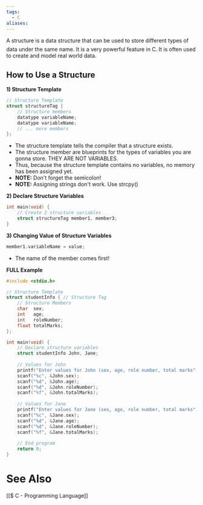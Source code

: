 ```yaml
---
tags:
  - C
aliases:
---
```

A structure is a data structure that can be used to store different types of data under the same name. It is a very powerful feature in C. It is often used to create and model real world data.

## How to Use a Structure

**1) Structure Template**
```c showlinenumbers
// Structure Template
struct structureTag {
	// Structure members
	datatype variableName;
	datatype variableName;
	// ... more members
};
```
- The structure template tells the compiler that a structure exists.
- The structure member are blueprints for the types of variables you are gonna store. THEY ARE NOT VARIABLES.
-  Thus, because the structure template contains no variables, no memory has been assigned yet.
- **NOTE:** Don't forget the semicolon!
- **NOTE:** Assigning strings don't work. Use strcpy()

**2) Declare Structure Variables**
```c showlinenumbers
int main(void) {
	// Create 2 structure variables 
	struct structureTag member1, member3; 
}
```

**3) Changing Value of Structure Variables**
```c showlinenumbers 
member1.variableName = value;
```
- The name of the member comes first!
  
**FULL Example**
```c showlinenumbers
#include <stdio.h>

// Structure Template
struct studentInfo { // Structure Tag
	// Structure Members
	char  sex; 
	int   age;
	int   roleNumber;
	float totalMarks;
};

int main(void) {
	// Declare structure variables
	struct studentInfo John, Jane;
	
	// Values for John
	printf("Enter values for John (sex, age, role number, total marks");
	scanf("%c", &John.sex);
	scanf("%d", &John.age);
	scanf("%d", &John.roleNumber);
	scanf("%f", &John.totalMarks);
	
	// Values for Jane
	printf("Enter values for Jane (sex, age, role number, total marks");
	scanf("%c", &Jane.sex);
	scanf("%d", &Jane.age);
	scanf("%d", &Jane.roleNumber);
	scanf("%f", &Jane.totalMarks);
	
	// End program
	return 0;
}
```

# See Also
[[$ C - Programming Language]]